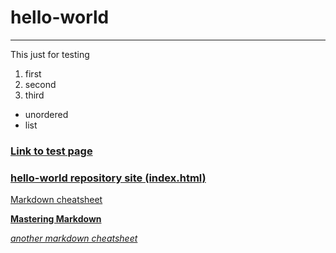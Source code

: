 # hello-world

---

This just for testing

1. first
2. second
3. third

* unordered
* list

### [Link to test page](https://vanderlyle.github.io "Testpage - vanderlyle.github.io")

### [hello-world repository site (index.html)](https://vanderlyle.github.io/hello-world)

[Markdown cheatsheet](https://github.com/adam-p/markdown-here/wiki/Markdown-Cheatsheet)

[**Mastering Markdown**](https://guides.github.com/features/mastering-markdown/)

[*another markdown cheatsheet*](https://www.reddit.com/r/reddit.com/comments/6ewgt/reddit_markdown_primer_or_how_do_you_do_all_that/)

